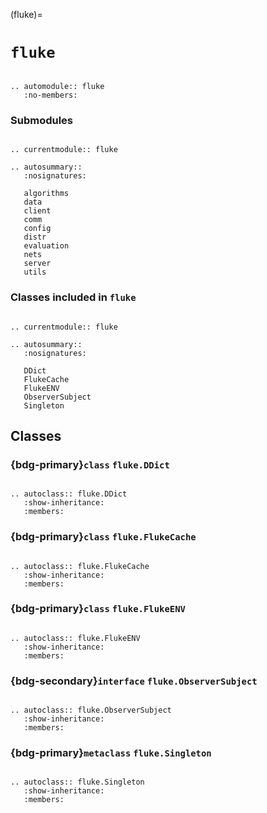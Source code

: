 (fluke)=

# **``fluke``**

```{eval-rst}

.. automodule:: fluke
   :no-members:

```

<h3>Submodules</h3>

```{eval-rst}

.. currentmodule:: fluke

.. autosummary::
   :nosignatures:

   algorithms
   data
   client
   comm
   config
   distr
   evaluation
   nets
   server
   utils

```

<h3>

Classes included in ``fluke``

</h3>

```{eval-rst}

.. currentmodule:: fluke

.. autosummary::
   :nosignatures:

   DDict
   FlukeCache
   FlukeENV
   ObserverSubject
   Singleton

```

## Classes

<h3>

{bdg-primary}`class` ``fluke.DDict``

</h3>

```{eval-rst}

.. autoclass:: fluke.DDict
   :show-inheritance:
   :members:

```

<h3>

{bdg-primary}`class` ``fluke.FlukeCache``

</h3>

```{eval-rst}

.. autoclass:: fluke.FlukeCache
   :show-inheritance:
   :members:

```

<h3>

{bdg-primary}`class` ``fluke.FlukeENV``

</h3>

```{eval-rst}

.. autoclass:: fluke.FlukeENV
   :show-inheritance:
   :members:

```

<h3>

{bdg-secondary}`interface` ``fluke.ObserverSubject``

</h3>


```{eval-rst}

.. autoclass:: fluke.ObserverSubject
   :show-inheritance:
   :members:

```

<h3>

{bdg-primary}`metaclass` ``fluke.Singleton``

</h3>

```{eval-rst}

.. autoclass:: fluke.Singleton
   :show-inheritance:
   :members:

```

<h3>